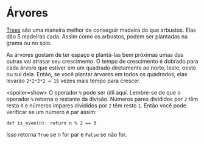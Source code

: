 # Árvores
[Trees](objects/tree) são uma maneira melhor de conseguir madeira do que arbustos. Elas dão 5 madeiras cada. Assim como os arbustos, podem ser plantadas na grama ou no solo.

As árvores gostam de ter espaço e plantá-las bem próximas umas das outras vai atrasar seu crescimento. O tempo de crescimento é dobrado para cada árvore que estiver em um quadrado diretamente ao norte, leste, oeste ou sul dela. Então, se você plantar árvores em todos os quadrados, elas levarão `2*2*2*2 = 16` vezes mais tempo para crescer.

<spoiler=show> O operador `%` pode ser útil aqui. Lembre-se de que o operador `%` retorna o restante da divisão. Números pares divididos por `2` têm resto `0` e números ímpares divididos por `2` têm resto `1`. Então você pode verificar se um número é par assim:

`def is_even(n):
	return n % 2 == 0`

Isso retorna `True` se n for par e `False` se não for.
</spoiler>